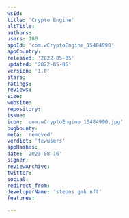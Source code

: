```yaml
---
wsId: 
title: 'Crypto Engine'
altTitle: 
authors: 
users: 100
appId: 'com.wCryptoEngine_15484990'
appCountry: 
released: '2022-05-05'
updated: '2022-05-05'
version: '1.0'
stars: 
ratings: 
reviews: 
size: 
website: 
repository: 
issue: 
icon: 'com.wCryptoEngine_15484990.jpg'
bugbounty: 
meta: 'removed'
verdict: 'fewusers'
appHashes: 
date: '2023-08-16'
signer: 
reviewArchive: 
twitter: 
social: 
redirect_from: 
developerName: 'stepns gmk nft'
features: 

---
```


